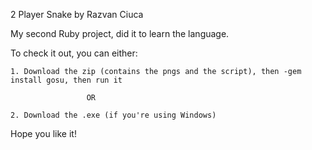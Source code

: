 2 Player Snake by Razvan Ciuca

My second Ruby project, did it to learn the language.

To check it out, you can either:

	1. Download the zip (contains the pngs and the script), then -gem install gosu, then run it
	
					 OR
	
	2. Download the .exe (if you're using Windows)
	
Hope you like it!
